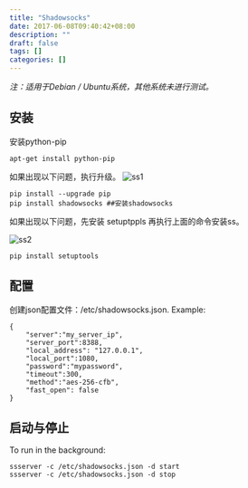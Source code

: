 ```yaml
---
title: "Shadowsocks"
date: 2017-06-08T09:40:42+08:00
description: ""
draft: false
tags: []
categories: []
---
```

_注：适用于Debian / Ubuntu系统，其他系统未进行测试。_

## 安装
安装python-pip
```
apt-get install python-pip
```
如果出现以下问题，执行升级。
![ss1](/images/ss1.png)

```
pip install --upgrade pip
pip install shadowsocks ##安装shadowsocks
```

 如果出现以下问题，先安装 setuptppls 再执行上面的命令安装ss。

![ss2](/images/ss2.png)

```
pip install setuptools
```

## 配置
 创建json配置文件：/etc/shadowsocks.json. Example:
```
{
    "server":"my_server_ip",
    "server_port":8388,
    "local_address": "127.0.0.1",
    "local_port":1080,
    "password":"mypassword",
    "timeout":300,
    "method":"aes-256-cfb",
    "fast_open": false
}
```
## 启动与停止

To run in the background:

```
ssserver -c /etc/shadowsocks.json -d start
ssserver -c /etc/shadowsocks.json -d stop
```